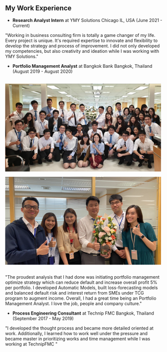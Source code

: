 ## My Work Experience

- **Research Analyst Intern** at YMY Solutions 
  Chicago IL, USA (June 2021 - Current)

"Working in business consulting firm is totally a game changer of my life. Every project is unique. It's required expertise to innovate and flexibility to develop the strategy and process of improvement. I did not only developed my competencies, but also creativity and ideation while I was working with YMY Solutions."

- **Portfolio Management Analyst** at Bangkok Bank
  Bangkok, Thailand (August 2019 - August 2020)
<br/>
<img src="AllExperience/BBL_PMU.png" align="center" width="500"> <br/>
<br/>
<img src="AllExperience/BBL_PMU_SME.png" align="center" width="500"> <br/>
<br/>

"The proudest analysis that I had done was initiating portfolio management optimize strategy which can reduce default and increase overall profit 5% per portfolio. I developed Automatic Models, built loss-forecasting models and balanced default risk and interest return from SMEs under TCG program to augment income. Overall, I had a great time being an Portfolio Management Analyst. I love the job, people and company culture."

- **Process Engineering Consultant** at Technip FMC 
  Bangkok, Thailand (September 2017 - May 2019)

"I developed the thought process and became more detailed oriented at work. Additionally, I learned how to work well under the pressure and became master in prioritizing works and time management while I was working at TechnipFMC "

